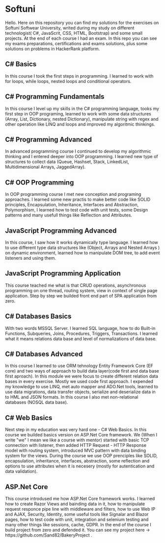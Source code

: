 <h1>Softuni</h1>
<span>Hello. Here on this repository you can find my solutions for the exercises on Softuni Softwear University, writed during my study on different technologist( C#, JavaScrit, CSS, HTML, Bootstrap) and some small projects. At the end of each course I had an exam. In this repo you can see my exams preparations, certifications and exams solutions, plus some solutions on problems in HackerRank platform.</span>

<h2>C# Basics</h2>
<span>In this course I took the first steps in programming. I learned to work with for loops, while loops, nested loops and conditional operators.</span>
<h2>C# Programming Fundamentals</h2>
<span>In this course I level up my skills in the C# programming language, tooks my first step in OOP programing, learned to work with some data structures (Array, List, Dictionary, nested Dictionary), manipulate string with regex and other operation like LINQ and loops and improved my algoritmic thinkings.</span>
<h2>C# Programming Advanced</h2>
<span>In аdvanced programming course I continued to develop my algorithmic thinking and I entered deeper into OOP programming. I learned new type of structures to collect data (Queue, Hashset, Stack, LinkedList, Multidimensional Arrays, JaggedArray). </span>
<h2>C# OOP Programming</h2>
<span>In OOP programming course I met new conception and programing approaches. I learned some new practis to make better code like SOLID principles, Encapsulation, Inheritance, Interfaces and Abstraction, Polymorphism, I learned how to test code with unit tests, some Design patterns and many usefull things like Reflection and Attributes.</span>
<h2>JavaScript Programming Advanced</h2>
<span>In this course, I saw how it works dynamically type language. I learned how to use different type data structures like (Object, Arrays and Nested Arrays ) on dynamic environment, learned how to manipulate DOM tree, to add event listeners and using them.</span>
<h2>JavaScript Programming Application</h2>
<span>This course teached me what is that CRUD operations, asynchronous programming on one thread, routing system, view in context of single page application. Step by step we builded front end part of SPA application from zero.</span>
<h2>C# Databases Basics</h2>
<span>With two words MSSQL Server. I learned SQL language, how to do Built-in Functions, Subqueries, Joins, Procedures, Triggers, Transactions. I learned what it means relations data base and level of normalizations of data base.</span>
<h2>C# Databases Advanced</h2>
<span>In this course I learned to use ORM tehnology Entity Framework Core (EF core) and two ways of approach to build data layer(code first and data base first aproach). In this module we were focus to create different relation data bases in every exercise. Mostly we used  code first approach. I expended my knowledge to use LINQ, met auto mapper and ADO.Net tools, learned to use data migrations, data transfer objects, serialize and deserialize data in to HML and JSON formats. In this course I also met  non-relational databases (NOSQL data base).</span>
<h2>C# Web Basics</h2>
<span>Next step in my education was very hard one - C# Web Basics. In this course we builded basics version on ASP.Net Core framework. We (When I write "we" I mean we like a course with mentor) started with basic TCP connection with listener, then added HTTP Request - HTTP Response model with routing system, introduced MVC pattern with data binding system for the views. During the course we use OOP prenciples like SOLID, encapsulation, inheritance, interfaces, abstraction, some reflection and options to use attributes when it is necesery (mostly for autentication and data validation). 
<h2>ASP.Net Core</h2>
<span>This course introdused me how ASP.Net Core framework works. I learned how to create Razor Views and bainding data in it, how to manipulate request responce pipe line with middleware and filters, how to use Web IP and AJAX, Security, Identity, some useful tools like Signalar and Blazor pages, how to test code with unit, integration and selenium testing and many other things like sessions, cache, GDPR. In the end of the course I build project from zero and defended it. You can see my project here -> https://github.com/Sand82/BakeryProject .</span>
